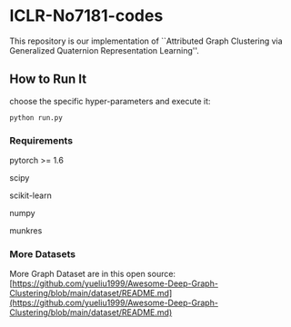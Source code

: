 # ICLR-No7181-codes

This repository is our implementation of ``Attributed Graph Clustering via Generalized Quaternion Representation Learning''.

## How to Run It

choose the specific hyper-parameters and execute it: 

```
python run.py
```

### Requirements 

pytorch >= 1.6

scipy 

scikit-learn

numpy 

munkres

### More Datasets
More Graph Dataset are in this open source: [https://github.com/yueliu1999/Awesome-Deep-Graph-Clustering/blob/main/dataset/README.md](https://github.com/yueliu1999/Awesome-Deep-Graph-Clustering/blob/main/dataset/README.md)

